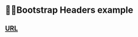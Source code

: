 # 👨‍🦱Bootstrap Headers example
## [URL](https://jackson97parada.github.io/Bootstrap-Headers_example/)
